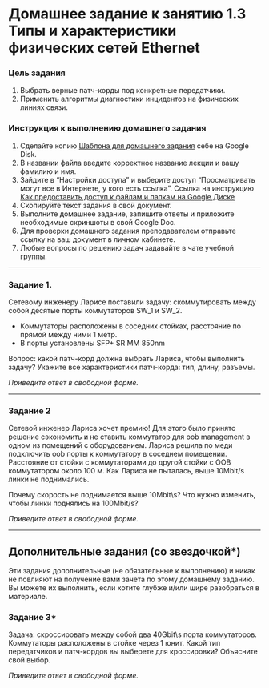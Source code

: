 # Домашнее задание к занятию 1.3 Типы и характеристики физических сетей Ethernet

### Цель задания

1. Выбрать верные патч-корды  под конкретные передатчики.
2. Применить алгоритмы диагностики инцидентов на физических линиях связи.

### Инструкция к выполнению домашнего задания

1. Сделайте копию [Шаблона для домашнего задания](https://docs.google.com/document/d/1youKpKm_JrC0UzDyUslIZW2E2bIv5OVlm_TQDvH5Pvs/edit) себе на Google Disk.
2. В названии файла введите корректное название лекции и вашу фамилию и имя.
3. Зайдите в “Настройки доступа” и выберите доступ “Просматривать могут все в Интернете, у кого есть ссылка”.
 Ссылка на инструкцию [Как предоставить доступ к файлам и папкам на Google Диске](https://support.google.com/docs/answer/2494822?hl=ru&co=GENIE.Platform%3DDesktop)
5. Скопируйте текст задания в свой документ.
6. Выполните домашнее задание, запишите ответы и приложите необходимые скриншоты в свой Google Doc.
7. Для проверки домашнего задания преподавателем отправьте ссылку на ваш документ в личном кабинете.
8. Любые вопросы по решению задач задавайте в чате учебной группы.

---

### Задание 1. 

Сетевому инженеру Ларисе поставили задачу:
cкоммутировать между собой десятые порты коммутаторов SW_1 и SW_2.

- Коммутаторы расположены в соседних стойках, расстояние по прямой между ними 1 метр.
- В порты установлены SFP+ SR  MM 850nm

Вопрос: какой патч-корд должна выбрать Лариса, чтобы выполнить задачу?
Укажите все характеристики патч-корда: тип, длину, разъемы.

*Приведите ответ в свободной форме.*

---

### Задание 2

Сетевой инженер Лариса хочет премию! Для этого было принято решение сэкономить и не ставить коммутатор для oob management в одном из помещений с оборудованием. Лариса решила по меди подключить oob порты к коммутатору в соседнем помещении. Расстояние от стойки с коммутаторами до другой стойки с OOB коммутатором около 100 м. Как Лариса не пыталась, выше 10Mbit/s линки не поднимались. 

Почему скорость не поднимается выше 10Mbit\s? Что нужно изменить, чтобы линки поднялись на 100Mbit/s? 

*Приведите ответ в свободной форме.*

---

## Дополнительные задания (со звездочкой*)
Эти задания дополнительные (не обязательные к выполнению) и никак не повлияют на получение вами зачета по этому домашнему заданию. Вы можете их выполнить, если хотите глубже и/или шире разобраться в материале.


### Задание 3*

Задача: скроссировать между собой два 40Gbit\s порта коммутаторов. 
Коммутаторы расположены в стойке через 1 юнит.
Какой тип передатчиков и патч-кордов вы выберете для кроссировки? Объясните свой выбор.

*Приведите ответ в свободной форме.*
